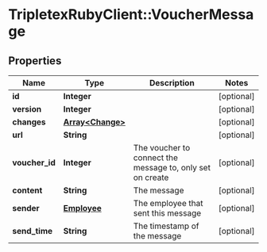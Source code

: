 # TripletexRubyClient::VoucherMessage

## Properties
Name | Type | Description | Notes
------------ | ------------- | ------------- | -------------
**id** | **Integer** |  | [optional] 
**version** | **Integer** |  | [optional] 
**changes** | [**Array&lt;Change&gt;**](Change.md) |  | [optional] 
**url** | **String** |  | [optional] 
**voucher_id** | **Integer** | The voucher to connect the message to, only set on create | [optional] 
**content** | **String** | The message | [optional] 
**sender** | [**Employee**](Employee.md) | The employee that sent this message | [optional] 
**send_time** | **String** | The timestamp of the message | [optional] 


